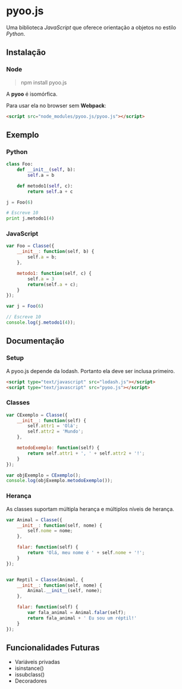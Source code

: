 # pyoo.js

Uma biblioteca *JavaScript* que oferece orientação a objetos
no estilo *Python*.

## Instalação

### Node

> npm install pyoo.js

A **pyoo** é isomórfica.

Para usar ela no browser sem **Webpack**:

```html
<script src="node_modules/pyoo.js/pyoo.js"></script>
```


## Exemplo

### Python

```python
class Foo:
    def __init__(self, b):
        self.a = b

    def metodo1(self, c):
        return self.a + c

j = Foo(6)

# Escreve 10
print j.metodo1(4)
```

### JavaScript

```javascript
var Foo = Classe({
    __init__: function(self, b) {
        self.a = b;
    },

    metodo1: function(self, c) {
        self.a = 3
        return(self.a + c);
    }
});

var j = Foo(6)

// Escreve 10
console.log(j.metodo1(4));
```

## Documentação

### Setup

A pyoo.js depende da lodash. Portanto ela deve ser inclusa primeiro.

```html
<script type="text/javascript" src="lodash.js"></script>
<script type="text/javascript" src="pyoo.js"></script>
```

### Classes

```javascript
var CExemplo = Classe({
    __init__: function(self) {
        self.attr1 = 'Olá';
        self.attr2 = 'Mundo';
    },

    metodoExemplo: function(self) {
        return self.attr1 + ', ' + self.attr2 + '!';
    }
});

var objExemplo = CExemplo();
console.log(objExemplo.metodoExemplo());
```

### Herança

As classes suportam múltipla herança e múltiplos níveis de herança.

```javascript
var Animal = Classe({
    __init__: function(self, nome) {
        self.nome = nome;
    },

    falar: function(self) {
        return 'Olá, meu nome é ' + self.nome + '!';
    }
});


var Reptil = Classe(Animal, {
    __init__: function(self, nome) {
        Animal.__init__(self, nome);
    },

    falar: function(self) {
        var fala_animal = Animal.falar(self);
        return fala_animal + ' Eu sou um réptil!'
    }
});
```



## Funcionalidades Futuras

* Variáveis privadas
* isinstance()
* issubclass()
* Decoradores
